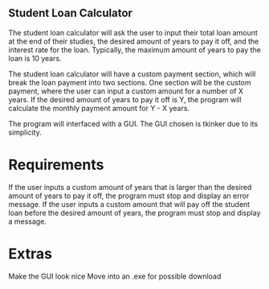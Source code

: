 ## Student Loan Calculator

The student loan calculator will ask the user to input their total loan amount at the end of their studies, the desired amount of years to pay it off,
and the interest rate for the loan. Typically, the maximum amount of years to pay the loan is 10 years.

The student loan calculator will have a custom payment section, which will break the loan payment into two sections.
One section will be the custom payment, where the user can input a custom amount for a number of X years.
If the desired amount of years to pay it off is Y, the program will calculate the monthly payment amount for Y - X years.

The program will interfaced with a GUI. The GUI chosen is tkinker due to its simplicity.

# Requirements
If the user inputs a custom amount of years that is larger than the desired amount of years to pay it off, the program must stop and display an error message.
If the user inputs a custom amount that will pay off the student loan before the desired amount of years, the program must stop and display a message.

# Extras
Make the GUI look nice
Move into an .exe for possible download